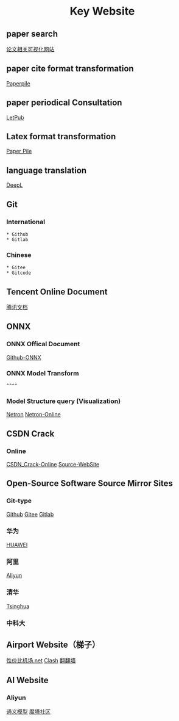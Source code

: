 <h1 align = "center"> Key Website </h1>

## paper search

[论文相关可视化网站](https://www.connectedpapers.com/)

## paper cite format transformation

[Paperpile](https://www.bibtex.com/converters/)

## paper periodical Consultation

[LetPub](https://www.letpub.com.cn/)

## Latex format transformation

[Paper Pile](https://www.bibtex.com/converters/)

## language translation

[DeepL](https://www.deepl.com/home)

## Git

### International

    * Github
    * Gitlab

### Chinese

    * Gitee
    * Gitcode

## Tencent Online Document

[腾讯文档](https://docs.qq.com/desktop)

## ONNX

### ONNX Offical Document

[Github-ONNX](https://github.com/onnx/onnx)

### ONNX Model Transform

    ^^^^

### Model Structure query (Visualization)

[Netron](https://github.com/lutzroeder/netron)
[Netron-Online](https://netron.app/)

## CSDN Crack 

### Online

[CSDN_Crack-Online](https://www.niupizhiyuan.com/download.html)
[Source-WebSite](https://www.niupizhiyuan.com)

## Open-Source Software Source Mirror Sites

### Git-type

[Github](https://github.com/)
[Gitee](https://gitee.com/)
[Gitlab](https://gitlab.com/)

### 华为

[HUAWEI](https://mirrors.huaweicloud.com/home)

### 阿里

[Aliyun](https://mirrors.aliyun.com/)

### 清华

[Tsinghua](https://mirrors.tuna.tsinghua.edu.cn/)

### 中科大

## Airport Website（梯子）

[性价比机场.net](https://xn--6nq44r2uh9rhj7f.net/#/dashboard)
[Clash](https://www.clash.la/)
[翻翻墙](https://www.ffq.la/)

## AI Website

### Aliyun

[通义模型](https://tongyi.aliyun.com/)
[魔塔社区](https://modelscope.cn/)

